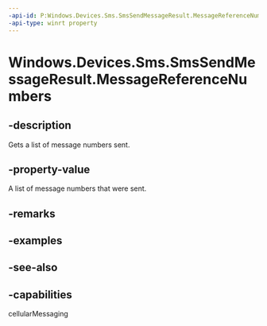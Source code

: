 ----api-id: P:Windows.Devices.Sms.SmsSendMessageResult.MessageReferenceNumbers
-api-type: winrt property
---<!-- Property syntaxpublic Windows.Foundation.Collections.IVectorView<int> MessageReferenceNumbers { get; }--># Windows.Devices.Sms.SmsSendMessageResult.MessageReferenceNumbers## -descriptionGets a list of message numbers sent.## -property-valueA list of message numbers that were sent.## -remarks## -examples## -see-also## -capabilitiescellularMessaging